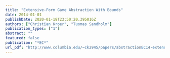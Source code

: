 ```yaml
---
title: "Extensive-Form Game Abstraction With Bounds"
date: 2014-01-01
publishDate: 2020-01-18T23:50:20.395016Z
authors: ["Christian Kroer", "Tuomas Sandholm"]
publication_types: ["1"]
abstract: ""
featured: false
publication: "*EC*"
url_pdf: "http://www.columbia.edu/~ck2945/papers/abstractionEC14-extended.pdf"
---
```


